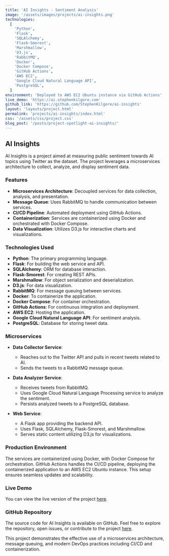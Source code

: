 ```yaml
---
title: 'AI Insights - Sentiment Analysis'
image: '/assets/images/projects/ai-insights.png'
technologies:
  [
    'Python',
    'Flask',
    'SQLAlchemy',
    'Flask-Smorest',
    'Marshmallow',
    'D3.js',
    'RabbitMQ',
    'Docker',
    'Docker Compose',
    'GitHub Actions',
    'AWS EC2',
    'Google Cloud Natural Language API',
    'PostgreSQL',
  ]
environment: 'Deployed to AWS EC2 Ubuntu instance via GitHub Actions'
live_demo: 'https://ai.stephenkilgore.com'
github_link: 'https://github.com/StephenKilgore/ai-insights'
layout: 'layouts/project.html'
permalink: 'projects/ai-insights/index.html'
css: '/assets/css/project.css'
blog_post: '/posts/project-spotlight-ai-insights/'
---
```


## AI Insights

AI Insights is a project aimed at measuring public sentiment towards AI topics using Twitter as the dataset. The project leverages a microservices architecture to collect, analyze, and display sentiment data.

### Features

- **Microservices Architecture**: Decoupled services for data collection, analysis, and presentation.
- **Message Queue**: Uses RabbitMQ to handle communication between services.
- **CI/CD Pipeline**: Automated deployment using GitHub Actions.
- **Containerization**: Services are containerized using Docker and orchestrated with Docker Compose.
- **Data Visualization**: Utilizes D3.js for interactive charts and visualizations.

### Technologies Used

- **Python**: The primary programming language.
- **Flask**: For building the web service and API.
- **SQLAlchemy**: ORM for database interaction.
- **Flask-Smorest**: For creating REST APIs.
- **Marshmallow**: For object serialization and deserialization.
- **D3.js**: For data visualization.
- **RabbitMQ**: For message queuing between services.
- **Docker**: To containerize the application.
- **Docker Compose**: For container orchestration.
- **GitHub Actions**: For continuous integration and deployment.
- **AWS EC2**: Hosting the application.
- **Google Cloud Natural Language API**: For sentiment analysis.
- **PostgreSQL**: Database for storing tweet data.

### Microservices

- **Data Collector Service**:

  - Reaches out to the Twitter API and pulls in recent tweets related to AI.
  - Sends the tweets to a RabbitMQ message queue.

- **Data Analyzer Service**:

  - Receives tweets from RabbitMQ.
  - Uses Google Cloud Natural Language Processing service to analyze the sentiment.
  - Persists analyzed tweets to a PostgreSQL database.

- **Web Service**:
  - A Flask app providing the backend API.
  - Uses Flask, SQLAlchemy, Flask-Smorest, and Marshmallow.
  - Serves static content utilizing D3.js for visualizations.

### Production Environment

The services are containerized using Docker, with Docker Compose for orchestration. GitHub Actions handles the CI/CD pipeline, deploying the containerized application to an AWS EC2 Ubuntu instance. This setup ensures seamless updates and scalability.

### Live Demo

You can view the live version of the project [here](https://ai.stephenkilgore.com).

### GitHub Repository

The source code for AI Insights is available on GitHub. Feel free to explore the repository, open issues, or contribute to the project [here](https://github.com/StephenKilgore/ai-insights).

This project demonstrates the effective use of a microservices architecture, message queuing, and modern DevOps practices including CI/CD and containerization.
